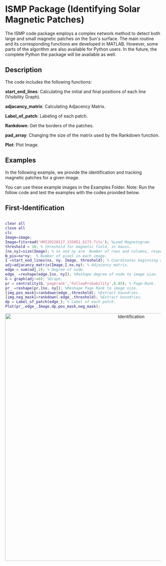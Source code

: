# ISMP Package (Identifying Solar Magnetic Patches)

The ISMP code package employs a complex network method to detect both large and small magnetic 
patches on the Sun's surface. The main routine and its corresponding functions are developed in MATLAB.
However, some parts of the algorithm are also available for Python users. In the future, the complete Python 
the package will be available as well. 

## Description

The code includes the following functions:

**start_end_lines**: Calculating the initial and final positions of each line (Visibility Graph).

**adjacancy_matrix**: Calculating Adjacency Matrix.

**Label_of_patch**: Labeling of each patch.

**Rankdown**: Get the borders of the patches.

**pad_array**: Changing the size of the matrix used by the Rankdown function.

**Plot**: Plot Image.

## Examples

In the following example, we provide the identification and tracking magnetic patches for a given image. 
 
You can use these example images in the Examples Folder. 
Note: Run the follow code and test the examples with the codes provided below.



## First-Identification
```matlab

clear all
close all
clc
Image=image;
Image=fitsread('HMI20220117_235852_6173.fits'); %Load Magnetogram.
threshold = 18; % threshold for magnetic field, in Gauss.
[nx,ny]=size(Image); % nx and ny are  Number of rows and columns, respectively.
N_pix=nx*ny;  % Number of pixel in each image.
I =start_end_lines(nx, ny, Image, threshold); % Coordinates beginning and ending position of lines.
adj=adjacancy_matrix(Image,I,nx,ny); % Adjacency matrix.
edge = sum(adj,2); % Degree of node.
edge_ =reshape(edge,[nx, ny]); %Reshape degree of node to image size.
G = graph(adj~=0); %Graph.
pr = centrality(G,'pagerank','FollowProbability',0.85); % Page-Rank.
pr_ =reshape(pr,[nx, ny]); %Reshape Page Rank to image size.
[img,pos_mask]=rankdown(edge_,threshold); %Extract boundries.
[img,neg_mask]=rankdown(-edge_,threshold); %Extract boundries.
dp = Label_of_patch(edge_); % Label of each patch.
Plot(pr_,edge_,Image,dp,pos_mask,neg_mask); 
```

<p align="center">
<img src="https://github.com/zahratajik/ISMP/assets/75752814/018bc214-f4f2-4011-a155-7ece547ed62a" alt="Identification" width="800">
</p>
<!-- ![Identification](https://github.com/zahratajik/ISMP/assets/75752814/018bc214-f4f2-4011-a155-7ece547ed62a) -->


